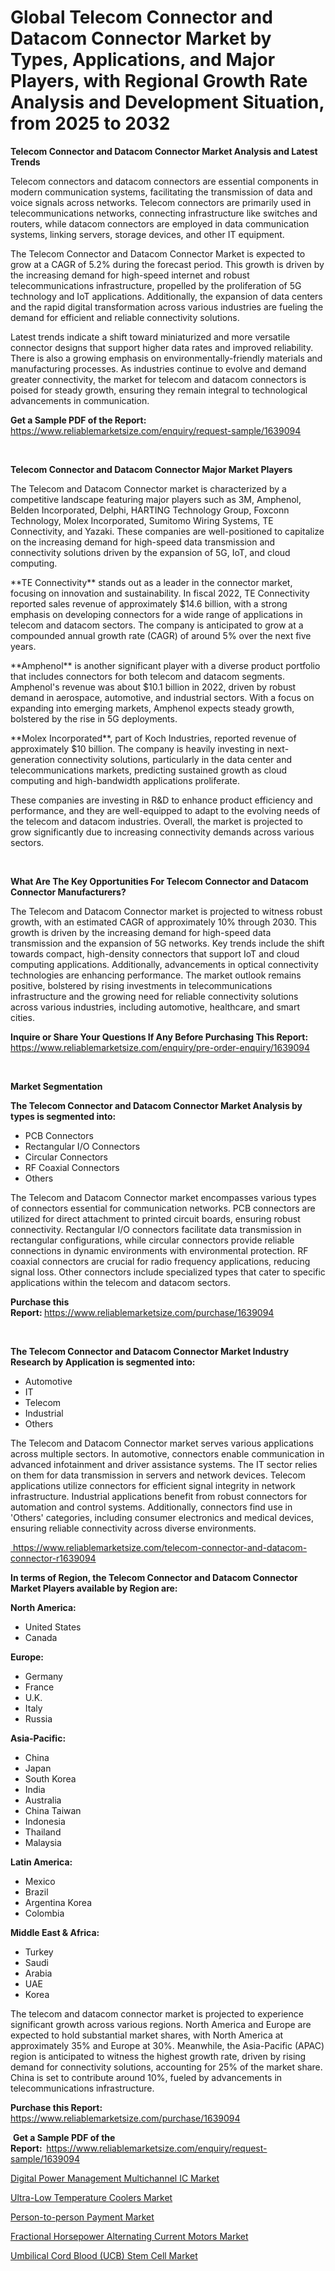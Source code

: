 <p><h1>Global Telecom Connector and Datacom Connector Market by Types, Applications, and Major Players, with Regional Growth Rate Analysis and Development Situation, from 2025 to 2032</h1></p><p><strong>Telecom Connector and Datacom Connector Market Analysis and Latest Trends</strong></p>
<p><p>Telecom connectors and datacom connectors are essential components in modern communication systems, facilitating the transmission of data and voice signals across networks. Telecom connectors are primarily used in telecommunications networks, connecting infrastructure like switches and routers, while datacom connectors are employed in data communication systems, linking servers, storage devices, and other IT equipment.</p><p>The Telecom Connector and Datacom Connector Market is expected to grow at a CAGR of 5.2% during the forecast period. This growth is driven by the increasing demand for high-speed internet and robust telecommunications infrastructure, propelled by the proliferation of 5G technology and IoT applications. Additionally, the expansion of data centers and the rapid digital transformation across various industries are fueling the demand for efficient and reliable connectivity solutions.</p><p>Latest trends indicate a shift toward miniaturized and more versatile connector designs that support higher data rates and improved reliability. There is also a growing emphasis on environmentally-friendly materials and manufacturing processes. As industries continue to evolve and demand greater connectivity, the market for telecom and datacom connectors is poised for steady growth, ensuring they remain integral to technological advancements in communication.</p></p>
<p><strong>Get a Sample PDF of the Report:&nbsp;</strong> <a href="https://www.reliablemarketsize.com/enquiry/request-sample/1639094?utm_campaign=2008&utm_medium=2&utm_source=Github&utm_content=ia&utm_term=23032025&utm_id=telecom-connector-and-datacom-connector">https://www.reliablemarketsize.com/enquiry/request-sample/1639094</a></p>
<p>&nbsp;</p>
<p><strong>Telecom Connector and Datacom Connector Major Market Players</strong></p>
<p><p>The Telecom and Datacom Connector market is characterized by a competitive landscape featuring major players such as 3M, Amphenol, Belden Incorporated, Delphi, HARTING Technology Group, Foxconn Technology, Molex Incorporated, Sumitomo Wiring Systems, TE Connectivity, and Yazaki. These companies are well-positioned to capitalize on the increasing demand for high-speed data transmission and connectivity solutions driven by the expansion of 5G, IoT, and cloud computing.</p><p>**TE Connectivity** stands out as a leader in the connector market, focusing on innovation and sustainability. In fiscal 2022, TE Connectivity reported sales revenue of approximately $14.6 billion, with a strong emphasis on developing connectors for a wide range of applications in telecom and datacom sectors. The company is anticipated to grow at a compounded annual growth rate (CAGR) of around 5% over the next five years.</p><p>**Amphenol** is another significant player with a diverse product portfolio that includes connectors for both telecom and datacom segments. Amphenol's revenue was about $10.1 billion in 2022, driven by robust demand in aerospace, automotive, and industrial sectors. With a focus on expanding into emerging markets, Amphenol expects steady growth, bolstered by the rise in 5G deployments.</p><p>**Molex Incorporated**, part of Koch Industries, reported revenue of approximately $10 billion. The company is heavily investing in next-generation connectivity solutions, particularly in the data center and telecommunications markets, predicting sustained growth as cloud computing and high-bandwidth applications proliferate.</p><p>These companies are investing in R&D to enhance product efficiency and performance, and they are well-equipped to adapt to the evolving needs of the telecom and datacom industries. Overall, the market is projected to grow significantly due to increasing connectivity demands across various sectors.</p></p>
<p>&nbsp;</p>
<p><strong>What Are The Key Opportunities For Telecom Connector and Datacom Connector Manufacturers?</strong></p>
<p><p>The Telecom and Datacom Connector market is projected to witness robust growth, with an estimated CAGR of approximately 10% through 2030. This growth is driven by the increasing demand for high-speed data transmission and the expansion of 5G networks. Key trends include the shift towards compact, high-density connectors that support IoT and cloud computing applications. Additionally, advancements in optical connectivity technologies are enhancing performance. The market outlook remains positive, bolstered by rising investments in telecommunications infrastructure and the growing need for reliable connectivity solutions across various industries, including automotive, healthcare, and smart cities.</p></p>
<p><strong>Inquire or Share Your Questions If Any Before Purchasing This Report:</strong> <a href="https://www.reliablemarketsize.com/enquiry/pre-order-enquiry/1639094?utm_campaign=2008&utm_medium=2&utm_source=Github&utm_content=ia&utm_term=23032025&utm_id=telecom-connector-and-datacom-connector">https://www.reliablemarketsize.com/enquiry/pre-order-enquiry/1639094</a></p>
<p>&nbsp;</p>
<p><strong>Market Segmentation</strong></p>
<p><strong>The Telecom Connector and Datacom Connector Market Analysis by types is segmented into:</strong></p>
<p><ul><li>PCB Connectors</li><li>Rectangular I/O Connectors</li><li>Circular Connectors</li><li>RF Coaxial Connectors</li><li>Others</li></ul></p>
<p><p>The Telecom and Datacom Connector market encompasses various types of connectors essential for communication networks. PCB connectors are utilized for direct attachment to printed circuit boards, ensuring robust connectivity. Rectangular I/O connectors facilitate data transmission in rectangular configurations, while circular connectors provide reliable connections in dynamic environments with environmental protection. RF coaxial connectors are crucial for radio frequency applications, reducing signal loss. Other connectors include specialized types that cater to specific applications within the telecom and datacom sectors.</p></p>
<p><strong>Purchase this Report:&nbsp;</strong><a href="https://www.reliablemarketsize.com/purchase/1639094?utm_campaign=2008&utm_medium=2&utm_source=Github&utm_content=ia&utm_term=23032025&utm_id=telecom-connector-and-datacom-connector">https://www.reliablemarketsize.com/purchase/1639094</a></p>
<p>&nbsp;</p>
<p><strong>The Telecom Connector and Datacom Connector Market Industry Research by Application is segmented into:</strong></p>
<p><ul><li>Automotive</li><li>IT</li><li>Telecom</li><li>Industrial</li><li>Others</li></ul></p>
<p><p>The Telecom and Datacom Connector market serves various applications across multiple sectors. In automotive, connectors enable communication in advanced infotainment and driver assistance systems. The IT sector relies on them for data transmission in servers and network devices. Telecom applications utilize connectors for efficient signal integrity in network infrastructure. Industrial applications benefit from robust connectors for automation and control systems. Additionally, connectors find use in 'Others' categories, including consumer electronics and medical devices, ensuring reliable connectivity across diverse environments.</p></p>
<p><a href="https://www.reliablemarketsize.com/telecom-connector-and-datacom-connector-r1639094?utm_campaign=2008&utm_medium=2&utm_source=Github&utm_content=ia&utm_term=23032025&utm_id=telecom-connector-and-datacom-connector">&nbsp;https://www.reliablemarketsize.com/telecom-connector-and-datacom-connector-r1639094</a></p>
<p><strong>In terms of Region, the Telecom Connector and Datacom Connector Market Players available by Region are:</strong></p>
<p>
    <p> <strong> North America: </strong>
        <ul>
            <li>United States</li>
            <li>Canada</li>
        </ul>
        </p> 
    <p> <strong> Europe: </strong>
        <ul>
            <li>Germany</li>
            <li>France</li>
            <li>U.K.</li>
            <li>Italy</li>
            <li>Russia</li>
        </ul>
        </p> 
    <p> <strong> Asia-Pacific: </strong>
        <ul>
            <li>China</li>
            <li>Japan</li>
            <li>South Korea</li>
            <li>India</li>
            <li>Australia</li>
            <li>China Taiwan</li>
            <li>Indonesia</li>
            <li>Thailand</li>
            <li>Malaysia</li>
        </ul>
        </p> 
    <p> <strong> Latin America: </strong>
        <ul>
            <li>Mexico</li>
            <li>Brazil</li>
            <li>Argentina Korea</li>
            <li>Colombia</li>
        </ul>
        </p> 
    <p> <strong> Middle East & Africa: </strong>
        <ul>
            <li>Turkey</li>
            <li>Saudi</li>
            <li>Arabia</li>
            <li>UAE</li>
            <li>Korea</li>
        </ul>
    </p>
    </p>
<p><p>The telecom and datacom connector market is projected to experience significant growth across various regions. North America and Europe are expected to hold substantial market shares, with North America at approximately 35% and Europe at 30%. Meanwhile, the Asia-Pacific (APAC) region is anticipated to witness the highest growth rate, driven by rising demand for connectivity solutions, accounting for 25% of the market share. China is set to contribute around 10%, fueled by advancements in telecommunications infrastructure.</p></p>
<p><strong>Purchase this Report: </strong><a href="https://www.reliablemarketsize.com/purchase/1639094?utm_campaign=2008&utm_medium=2&utm_source=Github&utm_content=ia&utm_term=23032025&utm_id=telecom-connector-and-datacom-connector">https://www.reliablemarketsize.com/purchase/1639094</a></p>
<p>&nbsp;<strong>Get a Sample PDF of the Report:&nbsp;&nbsp;</strong><a href="https://www.reliablemarketsize.com/enquiry/request-sample/1639094?utm_campaign=2008&utm_medium=2&utm_source=Github&utm_content=ia&utm_term=23032025&utm_id=telecom-connector-and-datacom-connector">https://www.reliablemarketsize.com/enquiry/request-sample/1639094</a></p>
<p><strong></strong></p>
<p><p><a href="https://github.com/PeterParrish5/Market-Research-Report-List-7/blob/main/digital-power-management-multichannel-ic-market.md?utm_campaign=2008&utm_medium=2&utm_source=Github&utm_content=ia&utm_term=23032025&utm_id=telecom-connector-and-datacom-connector">Digital Power Management Multichannel IC Market</a></p><p><a href="https://github.com/bhatttutty2p/Market-Research-Report-List-1/blob/main/ultra-low-temperature-coolers-market.md?utm_campaign=2008&utm_medium=2&utm_source=Github&utm_content=ia&utm_term=23032025&utm_id=telecom-connector-and-datacom-connector">Ultra-Low Temperature Coolers Market</a></p><p><a href="https://github.com/ekerswenzlb0/Market-Research-Report-List-1/blob/main/person-to-person-payment-market.md?utm_campaign=2008&utm_medium=2&utm_source=Github&utm_content=ia&utm_term=23032025&utm_id=telecom-connector-and-datacom-connector">Person-to-person Payment Market</a></p><p><a href="https://github.com/colloerrinbp/Market-Research-Report-List-1/blob/main/fractional-horsepower-alternating-current-motors-market.md?utm_campaign=2008&utm_medium=2&utm_source=Github&utm_content=ia&utm_term=23032025&utm_id=telecom-connector-and-datacom-connector">Fractional Horsepower Alternating Current Motors Market</a></p><p><a href="https://github.com/leptouwrites/Market-Research-Report-List-1/blob/main/umbilical-cord-blood-ucb-stem-cell-market.md?utm_campaign=2008&utm_medium=2&utm_source=Github&utm_content=ia&utm_term=23032025&utm_id=telecom-connector-and-datacom-connector">Umbilical Cord Blood (UCB) Stem Cell Market</a></p></p>